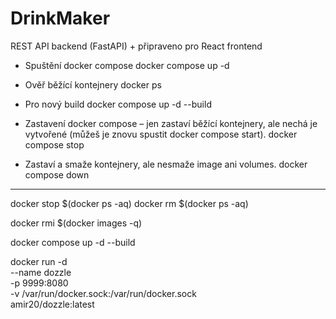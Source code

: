 # DrinkMaker
REST API backend (FastAPI) + připraveno pro React frontend

- Spuštění docker compose
docker compose up -d

- Ověř běžící kontejnery
docker ps

- Pro nový build
docker compose up -d --build


- Zastavení docker compose – jen zastaví běžící kontejnery, ale nechá je vytvořené (můžeš je znovu spustit docker compose start).
docker compose stop 

- Zastaví a smaže kontejnery, ale nesmaže image ani volumes.
docker compose down

----------------------------------

docker stop $(docker ps -aq)
docker rm $(docker ps -aq)


docker rmi $(docker images -q)


docker compose up -d --build

docker run -d \
  --name dozzle \
  -p 9999:8080 \
  -v /var/run/docker.sock:/var/run/docker.sock \
  amir20/dozzle:latest

